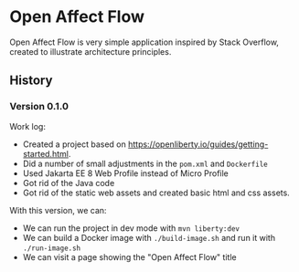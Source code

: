 # Open Affect Flow
Open Affect Flow is very simple application inspired by Stack Overflow, created to illustrate architecture principles.

## History

### Version 0.1.0

Work log:

* Created a project based on https://openliberty.io/guides/getting-started.html. 
* Did a number of small adjustments in the `pom.xml` and `Dockerfile`
* Used Jakarta EE 8 Web Profile instead of Micro Profile
* Got rid of the Java code
* Got rid of the static web assets and created basic html and css assets.

With this version, we can:

* We can run the project in dev mode with `mvn liberty:dev`
* We can build a Docker image with `./build-image.sh` and run it with `./run-image.sh`
* We can visit a page showing the "Open Affect Flow" title





